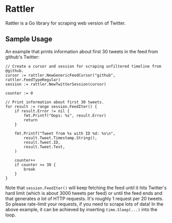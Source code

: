 # Rattler

Rattler is a Go library for scraping web version of Twitter.

## Sample Usage

An example that prints information about first 30 tweets in the feed from github's Twitter:

```golang
// Create a cursor and session for scraping unfiltered timeline from @github.
cursor := rattler.NewGenericFeedCursor("github", rattler.FeedTypeRegular)
session := rattler.NewTwitterSession(cursor)

counter := 0

// Print information about first 30 tweets.
for result := range session.FeedIter() {
	if result.Error != nil {
		fmt.Printf("Oops: %s", result.Error)
		return
	}

	fmt.Printf("Tweet from %s with ID %d: %s\n",
		result.Tweet.Timestamp.String(),
		result.Tweet.ID,
		result.Tweet.Text,
	)

	counter++
	if counter >= 30 {
		break
	}
}
```

Note that `session.FeedIter()` will keep fetching the feed until it hits Twitter's hard limit (which is about 3000 tweets per feed) or until the feed ends and that generates *a lot* of HTTP requests. It's roughly 1 request per 20 tweets. So please rate-limit your requests, if you need to scrape lots of data! In the above example, it can be achieved by inserting `time.Sleep(...)` into the loop.